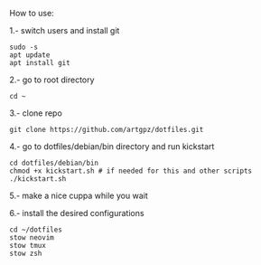 How to use:

1.- switch users and install git

```
sudo -s
apt update
apt install git
```

2.- go to root directory

```
cd ~
```

3.- clone repo

```
git clone https://github.com/artgpz/dotfiles.git
```

4.- go to dotfiles/debian/bin directory and run kickstart

```
cd dotfiles/debian/bin
chmod +x kickstart.sh # if needed for this and other scripts
./kickstart.sh
```

5.- make a nice cuppa while you wait

6.- install the desired configurations

```
cd ~/dotfiles
stow neovim
stow tmux
stow zsh
```
